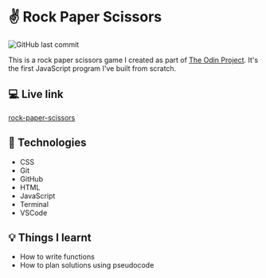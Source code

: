 # :v: Rock Paper Scissors

![GitHub last commit](https://img.shields.io/github/last-commit/xanderbylo/rock-paper-scissors) 

This is a rock paper scissors game I created as part of [The Odin Project](https://www.theodinproject.com/). It's the first JavaScript program I've built from scratch.

## :computer: Live link

[rock-paper-scissors](https://xanderbylo.github.io/rock-paper-scissors/)

## :floppy_disk: Technologies

* CSS
* Git
* GitHub
* HTML
* JavaScript
* Terminal
* VSCode

## :bulb: Things I learnt

* How to write functions
* How to plan solutions using pseudocode